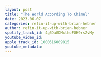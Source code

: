 ```yaml
---
layout: post
title: "The World According To Chimel"
date: 2023-06-07
categories: refin-it-up-with-brian-hebner
author: refin-it-up-with-brian-hebner
spotify_track_id: 4g6DaGDMxlhoFGH9rsZvMy
youtube_video_id: 
apple_track_id: 1000616009815
youtube_metadata: 
---
```

